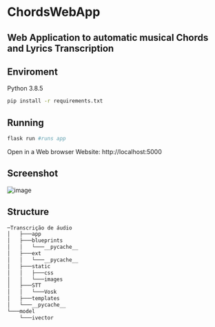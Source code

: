 # ChordsWebApp
 Web Application to automatic musical Chords and Lyrics Transcription
 ---
 
 ## Enviroment
Python 3.8.5

```bash
pip install -r requirements.txt
```

## Running

```bash
flask run #runs app
```
Open in a Web browser
Website: http://localhost:5000


## Screenshot

![image](https://user-images.githubusercontent.com/45243859/107436724-b37c9d00-6b0c-11eb-8a97-cf3a386ca2b9.png)


## Structure
```bash
─Transcrição de áudio
│   ├───app
│   ├───blueprints
│   │   └───__pycache__
│   ├───ext
│   │   └───__pycache__
│   ├───static
│   │   ├───css
│   │   └───images
│   ├───STT
│   │   └───Vosk
│   ├───templates
│   └───__pycache__
└───model
    └───ivector
```
